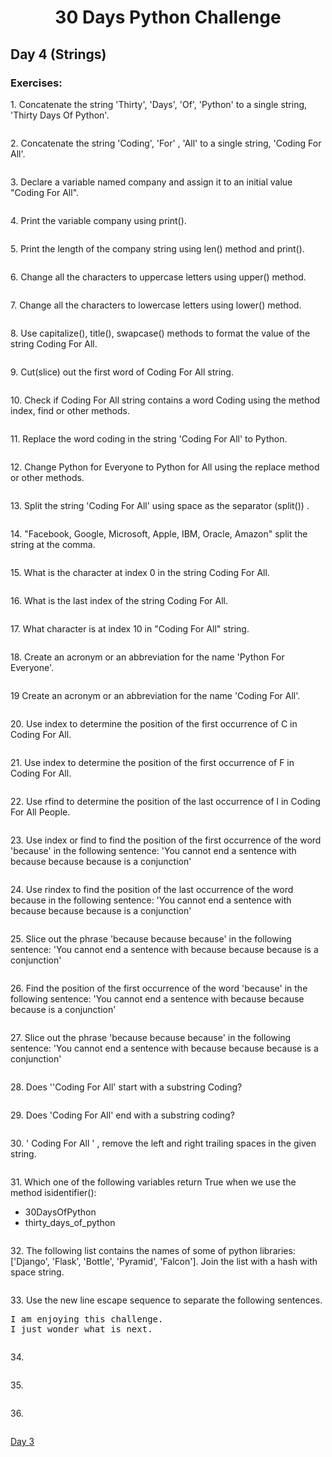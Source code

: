<h1 align="center">30 Days Python Challenge</h1>
<h2>Day 4 (Strings)</h1>
<h3>Exercises:</h3>
<p>1. Concatenate the string 'Thirty', 'Days', 'Of', 'Python' to a single string, 'Thirty Days Of Python'.</p>

```py
```

<p>2. Concatenate the string 'Coding', 'For' , 'All' to a single string, 'Coding For All'.</p>

```py
```

<p>3. Declare a variable named company and assign it to an initial value "Coding For All".</p>

```py
```

<p>4. Print the variable company using print().</p>

```py
```

<p>5. Print the length of the company string using len() method and print().</p>

```py
```

<p>6. Change all the characters to uppercase letters using upper() method.</p>

```py
```
<p>7. Change all the characters to lowercase letters using lower() method.</p>

```py
```

<p>8. Use capitalize(), title(), swapcase() methods to format the value of the string Coding For All.</p>

```py
```

<p>9. Cut(slice) out the first word of Coding For All string.</p>

```py
```

<p>10. Check if Coding For All string contains a word Coding using the method index, find or other methods.</p>

```py
```

<p>11. Replace the word coding in the string 'Coding For All' to Python.</p>

```py
```

<p>12. Change Python for Everyone to Python for All using the replace method or other methods.</p>

```py
```

<p>13. Split the string 'Coding For All' using space as the separator (split()) .</p>

```py
```

<p>14. "Facebook, Google, Microsoft, Apple, IBM, Oracle, Amazon" split the string at the comma.</p>

```py
```

<p>15. What is the character at index 0 in the string Coding For All.</p>

```py
```

<p>16. What is the last index of the string Coding For All.</p>

```py
```

<p>17. What character is at index 10 in "Coding For All" string.</p>

```py
```

<p>18. Create an acronym or an abbreviation for the name 'Python For Everyone'.</p>

```py
```

<p>19 Create an acronym or an abbreviation for the name 'Coding For All'.</p>

```py
```

<p>20. Use index to determine the position of the first occurrence of C in Coding For All.</p>

```py
```

<p>21. Use index to determine the position of the first occurrence of F in Coding For All.</p>

```py
```

<p>22. Use rfind to determine the position of the last occurrence of l in Coding For All People.</p>

```py
```

<p>23. Use index or find to find the position of the first occurrence of the word 'because' in the following sentence: 'You cannot end a sentence with because because because is a conjunction'</p>

```py
```

<p>24. Use rindex to find the position of the last occurrence of the word because in the following sentence: 'You cannot end a sentence with because because because is a conjunction'</p>

```py
```

<p>25. Slice out the phrase 'because because because' in the following sentence: 'You cannot end a sentence with because because because is a conjunction'
</p>

```py
```

<p>26. Find the position of the first occurrence of the word 'because' in the following sentence: 'You cannot end a sentence with because because because is a conjunction'</p>

```py
```

<p>27. Slice out the phrase 'because because because' in the following sentence: 'You cannot end a sentence with because because because is a conjunction'</p>

```py
```

<p>28. Does ''Coding For All' start with a substring Coding?</p>

```py
```

<p>29. Does 'Coding For All' end with a substring coding?</p>

```py
```

<p>30. '   Coding For All      '  , remove the left and right trailing spaces in the given string.</p>

```py
```

<p>31. Which one of the following variables return True when we use the method isidentifier():</p>
<ul>
    <li>30DaysOfPython</li>
    <li>thirty_days_of_python</li>
</ul>

```py
```

<p>32. The following list contains the names of some of python libraries: ['Django', 'Flask', 'Bottle', 'Pyramid', 'Falcon']. Join the list with a hash with space string.</p>

```py
```

<p>33. Use the new line escape sequence to separate the following sentences.</p>
<pre>
I am enjoying this challenge.
I just wonder what is next.
</pre>

```py
```

<p>34.</p>

```py
```

<p>35.</p>

```py
```

<p>36.</p>

```py
```
<a href="Day3.md">Day 3</a>